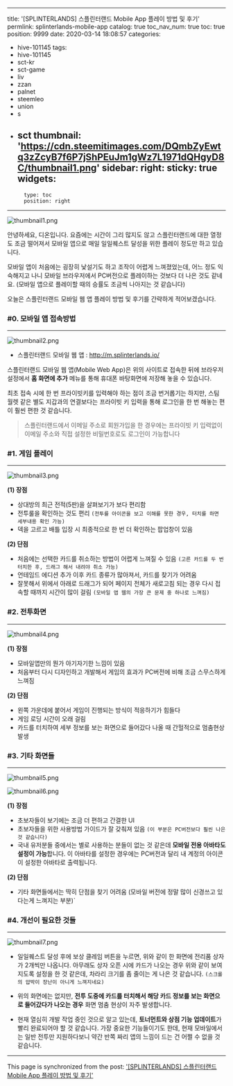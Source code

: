 
---
title: '[SPLINTERLANDS] 스플린터랜드 Mobile App 플레이 방법 및 후기'
permlink: splinterlands-mobile-app
catalog: true
toc_nav_num: true
toc: true
position: 9999
date: 2020-03-14 18:08:57
categories:
- hive-101145
tags:
- hive-101145
- sct-kr
- sct-game
- liv
- zzan
- palnet
- steemleo
- union
- s
- sct
thumbnail: 'https://cdn.steemitimages.com/DQmbZyEwtq3zZcyB7f6P7jShPEuJm1gWz7L1971dQHgyD8C/thumbnail1.png'
sidebar:
    right:
        sticky: true
widgets:
    -
        type: toc
        position: right
---


![thumbnail1.png](https://cdn.steemitimages.com/DQmbZyEwtq3zZcyB7f6P7jShPEuJm1gWz7L1971dQHgyD8C/thumbnail1.png)

안녕하세요, 디온입니다. 요즘에는 시간이 그리 많지도 않고 스플린터랜드에 대한 열정도 조금 떨어져서 모바일 앱으로 매일 일일퀘스트 달성을 위한 플레이 정도만 하고 있습니다. 

모바일 앱이 처음에는 굉장히 낯설기도 하고 조작이 어렵게 느껴졌었는데, 어느 정도 익숙해지고 나니 모바일 브라우저에서 PC버전으로 플레이하는 것보다 더 나은 것도 같네요. (모바일 앱으로 플레이할 때의 승률도 조금씩 나아지는 것 같습니다)

오늘은 스플린터랜드 모바일 웹 앱 플레이 방법 및 후기를 간략하게 적어보겠습니다.



### #0. 모바일 앱 접속방법
---

![thumbnail2.png](https://cdn.steemitimages.com/DQmRUUFGDEjgz7bp5yKPB4cxuKJZwUMYb1VidMY2CeyTjhj/thumbnail2.png)

- 스플린터랜드 모바일 웹 앱 : http://m.splinterlands.io/

스플린터랜드 모바일 웹 앱(Mobile Web App)은 위의 사이트로 접속한 뒤에 브라우저 설정에서 **홈 화면에 추가** 메뉴를 통해 휴대폰 바탕화면에 저장해 놓을 수 있습니다.  

최초 접속 시에 한 번 프라이빗키를 입력해야 하는 점이 조금 번거롭기는 하지만, 스팀 월렛 같은 별도 지갑과의 연결보다는 프라이빗 키 입력을 통해 로그인을 한 번 해놓는 편이 훨씬 편한 것 같습니다.

> 스플린터랜드에서 이메일 주소로 회원가입을 한 경우에는 프라이빗 키 입력없이 이메일 주소와 직접 설정한 비밀번호로도 로그인이 가능합니다

### #1. 게임 플레이
---

![thumbnail3.png](https://cdn.steemitimages.com/DQmaisqkfmyDyqPE8iwxCq4tGBHfZM8pTqjEzh77wXtZKkc/thumbnail3.png)

**(1) 장점**

- 상대방의 최근 전적(5판)을 살펴보기가 보다 편리함
- 전투룰을 확인하는 것도 편리 `(전투를 아이콘을 보고 이해를 못한 경우, 터치를 하면 세부내용 확인 가능)`
- 덱을 고르고 배틀 입장 시 최종적으로 한 번 더 확인하는 팝업창이 있음

**(2) 단점**

- 처음에는 선택한 카드를 취소하는 방법이 어렵게 느껴질 수 있음 `(고른 카드를 두 번 터치한 후, 드래그 해서 내려야 취소 가능)`
- 언테임드 에디션 추가 이후 카드 종류가 많아져서, 카드를 찾기가 어려움
- 잘못해서 위에서 아래로 드래그가 되어 페이지 전체가 새로고침 되는 경우 다시 접속할 때까지 시간이 많이 걸림 `(모바일 앱 웹의 가장 큰 문제 중 하나로 느껴짐)`

### #2. 전투화면
---
![thumbnail4.png](https://cdn.steemitimages.com/DQmSmkXSnsbaCCPsxccn8WeFAdJE6iFE77HxS79s414FvdQ/thumbnail4.png)

**(1) 장점**

- 모바일앱만의 뭔가 아기자기한 느낌이 있음
- 처음부터 다시 디자인하고 개발해서 게임의 효과가 PC버전에 비해 조금 스무스하게 느껴짐

**(2) 단점**

- 왼쪽 가운데에 붙어서 게임이 진행되는 방식이 적응하기가 힘들다
- 게임 로딩 시간이 오래 걸림
- 카드를 터치하여 세부 정보를 보는 화면으로 들어갔다 나올 때 간헐적으로 멈춤현상 발생

### #3. 기타 화면들
---
![thumbnail5.png](https://cdn.steemitimages.com/DQmUBB7dyq5E8swLZNXciMhL18gnVx9hamZ64hmUGwfKoBq/thumbnail5.png)


![thumbnail6.png](https://cdn.steemitimages.com/DQmfY7S7ikgaxr6eZcGoZt1rAg1fyNaxfocrUcACEHaWgYm/thumbnail6.png)

**(1) 장점**

- 초보자들이 보기에는 조금 더 편하고 간결한 UI
- 초보자들을 위한 사용방법 가이드가 잘 갖춰져 있음 `(이 부분은 PC버전보다 훨씬 나은 것 같습니다)`
- 국내 유저분들 중에서는 별로 사용하는 분들이 없는 것 같은데 **모바일 전용 아바타도 설정이 가능**합니다. 이 아바타를 설정한 경우에는 PC버전과 달리 내 계정의 아이콘이 설정한 아바타로 출력됩니다.

**(2) 단점**

- 기타 화면들에서는 딱히 단점을 찾기 어려움 (모바일 버전에 정말 많이 신경쓰고 있다는게 느껴지는 부분)`


### #4. 개선이 필요한 것들
---
![thumbnail7.png](https://cdn.steemitimages.com/DQmQwQDHAsJLHNxk5FBHQ28Ws3KdvRceLErh25i7rR35Wjo/thumbnail7.png)

- 일일퀘스트 달성 후에 보상 클레임 버튼을 누르면, 위와 같이 한 화면에 전리품 상자가 2개씩만 나옵니다. 아무래도 상자 오픈 시에 카드가 나오는 경우 위와 같이 보여지도록 설정을 한 것 같은데, 차라리 크기를 좀 줄이는 게 나은 것 같습니다. `(스크롤의 압박이 장난이 아니게 느껴지네요)`

- 위의 화면에는 없지만, **전투 도중에 카드를 터치해서 해당 카드 정보를 보는 화면으로 들어갔다가 나오는 경우** 화면 멈춤 현상이 자주 발생합니다.

- 현재 열심히 개발 작업 중인 것으로 알고 있는데, **토너먼트와 상점 기능 업데이트**가 빨리 완료되어야 할 것 같습니다. 가장 중요한 기능들이기도 한데, 현재 모바일에서는 일반 전투만 지원하다보니 약간 반쪽 짜리 앱의 느낌이 드는 건 어쩔 수 없을 것 같습니다.

- - -

This page is synchronized from the post: ['[SPLINTERLANDS] 스플린터랜드 Mobile App 플레이 방법 및 후기'](https://steemit.com/@donekim/splinterlands-mobile-app)
